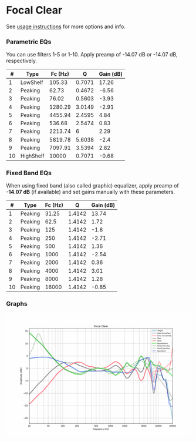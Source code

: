 # Focal Clear
See [usage instructions](https://github.com/jaakkopasanen/AutoEq#usage) for more options and info.

### Parametric EQs
You can use filters 1-5 or 1-10. Apply preamp of -14.07 dB or -14.07 dB, respectively.

|   # | Type      |   Fc (Hz) |      Q |   Gain (dB) |
|-----|-----------|-----------|--------|-------------|
|   1 | LowShelf  |    105.33 | 0.7071 |       17.26 |
|   2 | Peaking   |     62.73 | 0.4672 |       -6.56 |
|   3 | Peaking   |     76.02 | 0.5603 |       -3.93 |
|   4 | Peaking   |   1280.29 | 3.0149 |       -2.91 |
|   5 | Peaking   |   4455.94 | 2.4595 |        4.84 |
|   6 | Peaking   |    536.68 | 2.5474 |        0.83 |
|   7 | Peaking   |   2213.74 | 6      |        2.29 |
|   8 | Peaking   |   5819.78 | 5.6038 |       -2.4  |
|   9 | Peaking   |   7097.91 | 3.5394 |        2.82 |
|  10 | HighShelf |  10000    | 0.7071 |       -0.68 |

### Fixed Band EQs
When using fixed band (also called graphic) equalizer, apply preamp of **-14.07 dB** (if available) and set gains manually with these parameters.

|   # | Type    |   Fc (Hz) |      Q |   Gain (dB) |
|-----|---------|-----------|--------|-------------|
|   1 | Peaking |     31.25 | 1.4142 |       13.74 |
|   2 | Peaking |     62.5  | 1.4142 |        1.72 |
|   3 | Peaking |    125    | 1.4142 |       -1.6  |
|   4 | Peaking |    250    | 1.4142 |       -2.71 |
|   5 | Peaking |    500    | 1.4142 |        1.36 |
|   6 | Peaking |   1000    | 1.4142 |       -2.54 |
|   7 | Peaking |   2000    | 1.4142 |        0.36 |
|   8 | Peaking |   4000    | 1.4142 |        3.01 |
|   9 | Peaking |   8000    | 1.4142 |        1.28 |
|  10 | Peaking |  16000    | 1.4142 |       -0.85 |

### Graphs
![](./Focal%20Clear.png)
